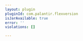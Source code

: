 ```yaml
---
layout: plugin
pluginId: com.palantir.flexversion
isJarAvailable: true
error: ''
violations: []

---
```

